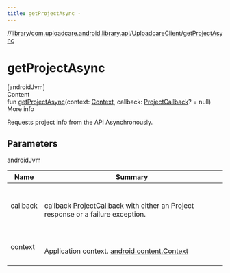 ```yaml
---
title: getProjectAsync -
---
```

//[library](../../index.md)/[com.uploadcare.android.library.api](../index.md)/[UploadcareClient](index.md)/[getProjectAsync](get-project-async.md)



# getProjectAsync  
[androidJvm]  
Content  
fun [getProjectAsync](get-project-async.md)(context: [Context](https://developer.android.com/reference/kotlin/android/content/Context.html), callback: [ProjectCallback](../../com.uploadcare.android.library.callbacks/-project-callback/index.md)? = null)  
More info  


Requests project info from the API Asynchronously.



## Parameters  
  
androidJvm  
  
|  Name|  Summary| 
|---|---|
| <a name="com.uploadcare.android.library.api/UploadcareClient/getProjectAsync/#android.content.Context#com.uploadcare.android.library.callbacks.ProjectCallback?/PointingToDeclaration/"></a>callback| <a name="com.uploadcare.android.library.api/UploadcareClient/getProjectAsync/#android.content.Context#com.uploadcare.android.library.callbacks.ProjectCallback?/PointingToDeclaration/"></a><br><br>callback  [ProjectCallback](../../com.uploadcare.android.library.callbacks/-project-callback/index.md) with either an Project response or a failure exception.<br><br>
| <a name="com.uploadcare.android.library.api/UploadcareClient/getProjectAsync/#android.content.Context#com.uploadcare.android.library.callbacks.ProjectCallback?/PointingToDeclaration/"></a>context| <a name="com.uploadcare.android.library.api/UploadcareClient/getProjectAsync/#android.content.Context#com.uploadcare.android.library.callbacks.ProjectCallback?/PointingToDeclaration/"></a><br><br>Application context. [android.content.Context](https://developer.android.com/reference/kotlin/android/content/Context.html)<br><br>
  
  



